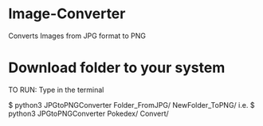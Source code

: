 # Image-Converter
Converts Images from JPG format to PNG


# Download folder to your system #

TO RUN:
Type in the terminal

$ python3 JPGtoPNGConverter Folder_FromJPG/ NewFolder_ToPNG/
i.e. $ python3 JPGtoPNGConverter Pokedex/ Convert/

